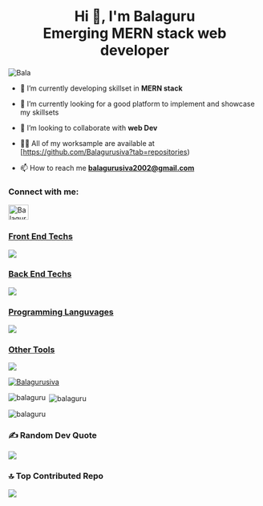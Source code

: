 <h1    align="center ">Hi 👋, I'm Balaguru <br /> Emerging MERN stack web developer </h1>
 

<p align="left"> <img src="https://komarev.com/ghpvc/?username=Balagurusiva&label=Profile%20views&color=0e75b6&style=flat" alt="Bala" /> </p>

 
- 🔭 I’m currently developing skillset in **MERN stack**

- 🌱 I’m currently looking for a good platform to implement and showcase my skillsets

- 👯 I’m looking to collaborate with **web Dev**

- 👨‍💻 All of my worksample are available at [https://github.com/Balagurusiva?tab=repositories)

- 📫 How to reach me **balagurusiva2002@gmail.com**


<h3 align="left">Connect with me:</h3>
<p align="left">
<a href="https://linkedin.com/in/balaguru4017" target="blank"><img align="center" src="https://raw.githubusercontent.com/rahuldkjain/github-profile-readme-generator/master/src/images/icons/Social/linked-in-alt.svg" alt="Balaguru" height="30" width="40" /></a>
</p>

<p align="left">
  <a href="https://skillicons.dev">
    <h3>Front End Techs</h3><img src="https://skillicons.dev/icons?i=html,css,javascript,react,redux,tailwind,materialui" />
    <h3>Back End Techs</h3><img src="https://skillicons.dev/icons?i=nodejs,express,mongodb" />
    <h3>Programming Languvages</h3><img src="https://skillicons.dev/icons?i=java,javascript,python" />
    <h3>Other Tools</h3><img src="https://skillicons.dev/icons?i=figma,netlify,git,github,vscode" />
  </a>
</p>

<p align="left"> <a href="https://github.com/ryo-ma/github-profile-trophy"><img src="https://github-profile-trophy.vercel.app/?username=Balagurusiva" alt="Balagurusiva" /></a> </p>

<p><img align="left" src="https://github-readme-stats.vercel.app/api/top-langs?username=Balagurusiva&show_icons=true&locale=en&layout=compact" alt="balaguru" /></p>

<p>&nbsp;<img align="center" src="https://github-readme-stats.vercel.app/api?username=Balagurusiva&show_icons=true&locale=en" alt="balaguru" /></p>

<p><img align="center" src="https://github-readme-streak-stats.herokuapp.com/?user=Balagurusiva&" alt="balaguru" /></p>



### ✍️ Random Dev Quote
![](https://quotes-github-readme.vercel.app/api?type=horizontal&theme=light)



### 🔝 Top Contributed Repo
![](https://github-contributor-stats.vercel.app/api?username=Balagurusiva&limit=5&theme=flat&combine_all_yearly_contributions=true)
